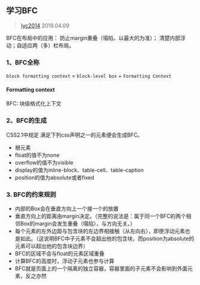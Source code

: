## 学习BFC

> [lyc2014](https://github.com/lyc2014) 2019.04.09

BFC在布局中的应用： 防止margin重叠（塌陷，以最大的为准）； 清楚内部浮动；自适应两（多）栏布局。

### 1、BFC全称

`block formatting context` = `block-level box` + `Formatting Context`

#### Formatting context
BFC: 块级格式化上下文

### 2、BFC的生成
CSS2.1中规定 满足下列css声明之一的元素便会生成BFC。
+ 根元素
+ float的值不为none
+ overflow的值不为visible
+ display的值为inline-block、table-cell、table-caption
+ position的值为absolute或者fixed

### 3. BFC的约束规则

+ 内部的Box会在垂直方向上一个接一个的放置
+ 垂直方向上的距离由margin决定。（完整的说法是：属于同一个BFC的两个相邻Box的margin会发生重叠（塌陷），与方向无关。）
+ 每个元素的左外边距与包含块的左边界相接触（从左向右），即使浮动元素也是如此。（这说明BFC中子元素不会超出他的包含块，而position为absolute的元素可以超出他的包含块边界）
+ BFC的区域不会与float的元素区域重叠
+ 计算BFC的高度时，浮动子元素也参与计算
+ BFC就是页面上的一个隔离的独立容器，容器里面的子元素不会影响到外面元素，反之亦然